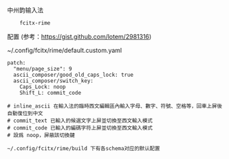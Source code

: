 中州韵输入法

```
	fcitx-rime
```

配置	(参考：<https://gist.github.com/lotem/2981316>)

~/.config/fcitx/rime/default.custom.yaml

```
patch:
  "menu/page_size": 9
  ascii_composer/good_old_caps_lock: true
  ascii_composer/switch_key:
    Caps_Lock: noop
    Shift_L: commit_code

```

```
# inline_ascii 在輸入法的臨時西文編輯區內輸入字母、數字、符號、空格等，回車上屏後自動復位到中文
# commit_text 已輸入的候選文字上屏並切換至西文輸入模式
# commit_code 已輸入的編碼字符上屏並切換至西文輸入模式
# 設爲 noop，屏蔽該切換鍵

~/.config/fcitx/rime/build 下有各schema对应的默认配置 
```

